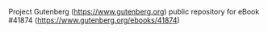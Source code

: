 Project Gutenberg (https://www.gutenberg.org) public repository for eBook #41874 (https://www.gutenberg.org/ebooks/41874)

